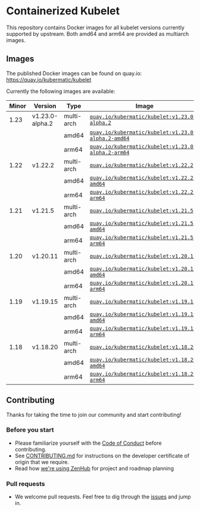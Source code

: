 # Containerized Kubelet

This repository contains Docker images for all kubelet versions currently supported by upstream.
Both amd64 and arm64 are provided as multiarch images.

## Images

The published Docker images can be found on quay.io: https://quay.io/kubermatic/kubelet

Currently the following images are available:

<!-- versions_start -->
| Minor | Version | Type | Image |
| ----- | ------- | ---- | ----- |
| 1.23 | v1.23.0-alpha.2 | multi-arch | [`quay.io/kubermatic/kubelet:v1.23.0-alpha.2`](https://quay.io/kubermatic/kubelet:v1.23.0-alpha.2) |
| | | amd64 | [`quay.io/kubermatic/kubelet:v1.23.0-alpha.2-amd64`](https://quay.io/kubermatic/kubelet:v1.23.0-alpha.2-amd64) |
| | | arm64 | [`quay.io/kubermatic/kubelet:v1.23.0-alpha.2-arm64`](https://quay.io/kubermatic/kubelet:v1.23.0-alpha.2-arm64) |
| 1.22 | v1.22.2 | multi-arch | [`quay.io/kubermatic/kubelet:v1.22.2`](https://quay.io/kubermatic/kubelet:v1.22.2) |
| | | amd64 | [`quay.io/kubermatic/kubelet:v1.22.2-amd64`](https://quay.io/kubermatic/kubelet:v1.22.2-amd64) |
| | | arm64 | [`quay.io/kubermatic/kubelet:v1.22.2-arm64`](https://quay.io/kubermatic/kubelet:v1.22.2-arm64) |
| 1.21 | v1.21.5 | multi-arch | [`quay.io/kubermatic/kubelet:v1.21.5`](https://quay.io/kubermatic/kubelet:v1.21.5) |
| | | amd64 | [`quay.io/kubermatic/kubelet:v1.21.5-amd64`](https://quay.io/kubermatic/kubelet:v1.21.5-amd64) |
| | | arm64 | [`quay.io/kubermatic/kubelet:v1.21.5-arm64`](https://quay.io/kubermatic/kubelet:v1.21.5-arm64) |
| 1.20 | v1.20.11 | multi-arch | [`quay.io/kubermatic/kubelet:v1.20.11`](https://quay.io/kubermatic/kubelet:v1.20.11) |
| | | amd64 | [`quay.io/kubermatic/kubelet:v1.20.11-amd64`](https://quay.io/kubermatic/kubelet:v1.20.11-amd64) |
| | | arm64 | [`quay.io/kubermatic/kubelet:v1.20.11-arm64`](https://quay.io/kubermatic/kubelet:v1.20.11-arm64) |
| 1.19 | v1.19.15 | multi-arch | [`quay.io/kubermatic/kubelet:v1.19.15`](https://quay.io/kubermatic/kubelet:v1.19.15) |
| | | amd64 | [`quay.io/kubermatic/kubelet:v1.19.15-amd64`](https://quay.io/kubermatic/kubelet:v1.19.15-amd64) |
| | | arm64 | [`quay.io/kubermatic/kubelet:v1.19.15-arm64`](https://quay.io/kubermatic/kubelet:v1.19.15-arm64) |
| 1.18 | v1.18.20 | multi-arch | [`quay.io/kubermatic/kubelet:v1.18.20`](https://quay.io/kubermatic/kubelet:v1.18.20) |
| | | amd64 | [`quay.io/kubermatic/kubelet:v1.18.20-amd64`](https://quay.io/kubermatic/kubelet:v1.18.20-amd64) |
| | | arm64 | [`quay.io/kubermatic/kubelet:v1.18.20-arm64`](https://quay.io/kubermatic/kubelet:v1.18.20-arm64) |


<!-- versions_end -->

## Contributing

Thanks for taking the time to join our community and start contributing!

### Before you start

* Please familiarize yourself with the [Code of Conduct][3] before contributing.
* See [CONTRIBUTING.md][2] for instructions on the developer certificate of origin that we require.
* Read how [we're using ZenHub][13] for project and roadmap planning

### Pull requests

* We welcome pull requests. Feel free to dig through the [issues][1] and jump in.

[1]: https://github.com/kubermatic/kubelet/issues
[2]: https://github.com/kubermatic/kubelet/blob/master/CONTRIBUTING.md
[3]: https://github.com/kubermatic/kubelet/blob/master/CODE_OF_CONDUCT.md

[11]: https://groups.google.com/forum/#!forum/kubermatic-dev
[12]: https://kubermatic.slack.com/messages/kubelet
[13]: https://github.com/kubermatic/kubelet/blob/master/Zenhub.md
[15]: http://slack.kubermatic.io/

